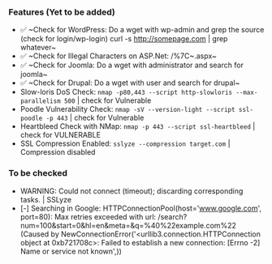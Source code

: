 ### Features (Yet to be added)

- :white_check_mark: ~Check for WordPress: Do a wget with wp-admin and grep the source (check for login/wp-login) curl -s http://somepage.com | grep whatever~
- :white_check_mark: ~Check for Illegal Characters on ASP.Net: /%7C~.aspx~
- :white_check_mark: ~Check for Joomla: Do a wget with administrator and search for joomla~
- :white_check_mark: ~Check for Drupal: Do a wget with user and search for drupal~
- Slow-loris DoS Check: `nmap -p80,443 --script http-slowloris --max-parallelism 500` | check for Vulnerable
- Poodle Vulnerability Check: `nmap -sV --version-light --script ssl-poodle -p 443`  | check for Vulnerable
- Heartbleed Check with NMap: `nmap -p 443 --script ssl-heartbleed` | check for VULNERABLE
- SSL Compression Enabled: `sslyze --compression target.com` | Compression disabled


### To be checked

- WARNING: Could not connect (timeout); discarding corresponding tasks. | SSLyze
- [-] Searching in Google:
HTTPConnectionPool(host='www.google.com', port=80): Max retries exceeded with url: /search?num=100&start=0&hl=en&meta=&q=%40%22example.com%22 (Caused by NewConnectionError('<urllib3.connection.HTTPConnection object at 0xb721708c>: Failed to establish a new connection: [Errno -2] Name or service not known',))

